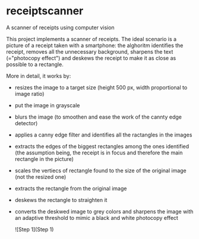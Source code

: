 # receiptscanner
A scanner of receipts using computer vision

This project implements a scanner of receipts. The ideal scenario is a picture of a receipt taken with a smartphone: the alghoritm identifies the receipt, removes all the unnecessary background, sharpens the text (="photocopy effect") and deskews the receipt to make it as close as possible to a rectangle.

More in detail, it works by:
- resizes the image to a target size (height 500 px, width proportional to image ratio)
- put the image in grayscale
- blurs the image (to smoothen and ease the work of the cannty edge detector)
- applies a canny edge filter and identifies all the ractangles in the images
- extracts the edges of the biggest rectangles among the ones identified (the assumption being, the receipt is in focus and therefore the main rectangle in the picture)
- scales the vertiecs of rectangle found to the size of the original image (not the resized one)
- extracts the rectangle from the original image
- deskews the rectangle to straighten it
- converts the deskwed image to grey colors and sharpens the image with an adaptive threshold to mimic a black and white photocopy effect

  ![Step 1](Step 1)


